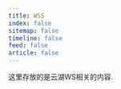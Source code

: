 ```yaml
---
title: WSS
index: false
sitemap: false
timeline: false
feed: false
article: false
---
```


这里存放的是云湖WS相关的内容.
